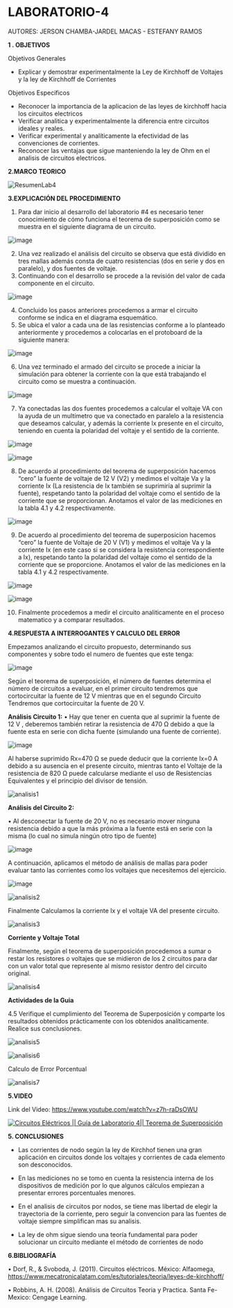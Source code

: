 # LABORATORIO-4

AUTORES: JERSON CHAMBA-JARDEL MACAS - ESTEFANY RAMOS

**1 . OBJETIVOS**

Objetivos Generales

* Explicar y demostrar experimentalmente la Ley de Kirchhoff de Voltajes y la ley de Kirchhoff de Corrientes

Objetivos Especificos

* Reconocer la importancia de la aplicacion de las leyes de kirchhoff hacia los circuitos electricos
* Verificar analitica y experimentalmente la diferencia entre circuitos ideales y reales.
* Verificar experimental y analíticamente la efectividad de las convenciones de corrientes.
* Reconocer las ventajas que sigue manteniendo la ley de Ohm en el analisis de circuitos electricos.

**2.MARCO TEORICO**

![ResumenLab4](https://user-images.githubusercontent.com/84357979/125633158-332ca3c2-f448-409e-8acd-5a87f3a4a46d.jpeg)


**3.EXPLICACIÓN DEL PROCEDIMIENTO**

1. Para dar inicio al desarrollo del laboratorio #4 es necesario tener conocimiento de cómo funciona el teorema de superposición como se muestra en el siguiente diagrama de un circuito.

![image](https://user-images.githubusercontent.com/84357979/125633396-b39e9030-6896-4e14-9dfb-648214ca528b.png)

2. Una vez realizado el análisis del circuito se observa que está dividido en tres mallas además consta de cuatro resistencias (dos en serie y dos en paralelo), y dos fuentes de voltaje. 
3. Continuando con el desarrollo se procede a la revisión del valor de cada componente en el circuito.

![image](https://user-images.githubusercontent.com/84357979/125633490-0f62e8b5-fd13-4d6f-86b2-346c5e77e20b.png)

4. Concluido los pasos anteriores procedemos a armar el circuito conforme se indica en el diagrama esquemático.
5. Se ubica el valor a cada una de las resistencias conforme a lo planteado anteriormente y procedemos a colocarlas en el protoboard de la siguiente manera: 

![image](https://user-images.githubusercontent.com/84357979/125633599-5030d99d-a42d-4508-b5f1-94552150be5e.png)

6.	Una vez terminado el armado del circuito se procede a iniciar la simulación para obtener la corriente con la que está trabajando el circuito como se muestra a continuación.

![image](https://user-images.githubusercontent.com/84357979/125633640-13c38e0b-f34c-4bee-9006-3ca7e33e5644.png)

7.	Ya conectadas las dos fuentes procedemos a calcular el voltaje VA con la ayuda de un multímetro que va conectado en paralelo a la resistencia que deseamos calcular, y además la corriente Ix presente en el circuito, teniendo en cuenta la polaridad del voltaje y el sentido de la corriente. 

![image](https://user-images.githubusercontent.com/84357979/125633691-ed3c7f40-d387-4ee9-a54b-0913bce53bdc.png)

![image](https://user-images.githubusercontent.com/84357979/125633726-e2895733-a39a-41d6-9eec-2961441776b6.png)

8.	De acuerdo al procedimiento del teorema de superposición hacemos “cero” la fuente de voltaje de 12 V (V2) y medimos el voltaje Va y la corriente Ix (La resistencia de Ix también se suprimiría al suprimir la fuente), respetando tanto la polaridad del voltaje como el sentido de la corriente que se proporcionan. Anotamos el valor de las mediciones en la tabla 4.1 y 4.2 respectivamente.

![image](https://user-images.githubusercontent.com/84357979/125633781-5734e259-9ffc-4b0e-a777-99f69cc9f3ea.png)


9.	De acuerdo al procedimiento del teorema de superposicion hacemos “cero” la fuente de Voltaje de 20 V (V1) y medimos el voltaje Va y la corriente Ix (en este caso si se considera la resistencia correspondiente a Ix), respetando tanto la polaridad del voltaje como el sentido de la corriente que se proporcione. Anotamos el valor de las mediciones en la tabla 4.1 y 4.2 respectivamente.

![image](https://user-images.githubusercontent.com/84357979/125633837-951b2e09-6685-4e7c-9f5f-c8e9a1061540.png)

![image](https://user-images.githubusercontent.com/84357979/125633860-0a4e0de0-69bd-4ff5-b380-8936ed9bc6b2.png)


10.	Finalmente procedemos a medir el circuito analiticamente en el proceso matematico y a comparar resultados. 

**4.RESPUESTA A INTERROGANTES Y CALCULO DEL ERROR**

Empezamos analizando el circuito propuesto, determinando sus componentes y sobre todo el numero de fuentes que este tenga:

![image](https://user-images.githubusercontent.com/84357979/125634055-b590ae58-0e7e-4510-b581-0dd3b1dc710d.png)

Según el teorema de superposición, el número de fuentes determina el número de circuitos a evaluar, en el primer circuito tendremos que cortocircuitar la fuente de 12 V mientras que en el segundo Circuito Tendremos que cortocircuitar la fuente de 20 V.


**Análisis Circuito 1:**
•	Hay que tener en cuenta que al suprimir la fuente de 12 V , deberemos también retirar la resistencia de 470 Ω debido a que la fuente esta en serie con dicha fuente (simulando una fuente de corriente).

![image](https://user-images.githubusercontent.com/84357979/125634235-0460abea-28e6-43c4-9ca3-c9de3dff8543.png)

Al haberse suprimido Rx=470 Ω se puede deducir que la corriente Ix=0 A debido a su ausencia en el presente circuito, mientras tanto el Voltaje de la resistencia de 820 Ω puede calcularse mediante el uso de Resistencias Equivalentes y el principio del divisor de tensión.

![analisis1](https://user-images.githubusercontent.com/84357979/125634393-3a1428df-5026-49fb-b599-ce46c07a6fc2.png)


**Análisis del Circuito 2:**

•	Al desconectar la fuente de 20 V, no es necesario mover ninguna resistencia debido a que la más próxima a la fuente está en serie con la misma (lo cual no simula ningún otro tipo de fuente)

![image](https://user-images.githubusercontent.com/84357979/125635174-95cdf87a-766d-4b3a-a721-62e530ccf6bf.png)

A continuación, aplicamos el método de análisis de mallas para poder evaluar tanto las corrientes como los voltajes que necesitemos del ejercicio.

![image](https://user-images.githubusercontent.com/84357979/125635558-cea0cb52-b1bc-4be9-9a97-1274214620b9.png)

![analisis2](https://user-images.githubusercontent.com/84357979/125635658-62250b18-b7c5-4218-807f-de544fbe4e13.png)

Finalmente Calculamos la corriente Ix y el voltaje VA del presente circuito.

![analisis3](https://user-images.githubusercontent.com/84357979/125635768-504c9506-6c30-411f-bc02-5c0afaa769e6.png)

**Corriente y Voltaje Total**

Finalmente, según el teorema de superposición procedemos a sumar o restar los resistores o voltajes que se midieron de los 2 circuitos para dar con un valor total que represente al mismo resistor dentro del circuito original.

![analisis4](https://user-images.githubusercontent.com/84357979/125635905-0e7cc8e0-1170-4f14-8750-c8eb16b8b322.png)

**Actividades de la Guia**

4.5 Verifique el cumplimiento del Teorema de Superposición y comparte los resultados obtenidos prácticamente con los obtenidos analíticamente. Realice sus conclusiones.

![analisis5](https://user-images.githubusercontent.com/84357979/125636149-3cf67ee6-2cf3-477d-97e9-44eff3d927bd.png)

![analisis6](https://user-images.githubusercontent.com/84357979/125636160-02c108c8-cb74-487a-b453-16612ba7dd1d.png)

Calculo de Error Porcentual

![analisis7](https://user-images.githubusercontent.com/84357979/125636392-a0d12fd6-4bff-4e80-b444-73ac80c74122.png)



**5.VIDEO**

Link del Video: https://www.youtube.com/watch?v=z7h-raDsOWU

[![Circuitos Eléctricos || Guía de Laboratorio 4|| Teorema de Superposición](https://img.youtube.com/vi/z7h-raDsOWU/0.jpg)](https://www.youtube.com/watch?v=z7h-raDsOWU)

**5. CONCLUSIONES**

* Las corrientes de nodo según la ley de Kirchhof tienen una gran aplicación en circuitos donde los voltajes y corrientes de cada elemento son desconocidos.

* En las mediciones no se tomo en cuenta la resistencia interna de los dispositivos de medición por lo que algunos cálculos empiezan a presentar errores porcentuales menores.

* En el analisis de circuitos por nodos, se tiene mas libertad de elegir la trayectoria de la corriente, pero seguir la convencion para las fuentes de voltaje siempre simplifican mas su analisis.

* La ley de ohm sigue siendo una teoría fundamental para poder solucionar un circuito mediante el método de corrientes de nodo



**6.BIBLIOGRAFÍA**

•  Dorf, R., & Svoboda, J. (2011). Circuitos eléctricos. México: Alfaomega, https://www.mecatronicalatam.com/es/tutoriales/teoria/leyes-de-kirchhoff/

•  Robbins, A. H. (2008). Análisis de Circuitos Teoria y Practica. Santa Fe-Mexico: Cengage Learning.
